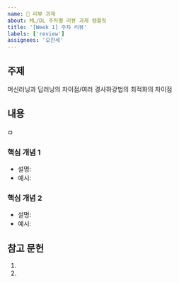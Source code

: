 ```yaml
---
name: 📝 리뷰 과제
about: ML/DL 주차별 리뷰 과제 템플릿
title: '[Week 1] 주차 리뷰'
labels: ['review']
assignees: '오찬세'
---
```


## 주제
<!-- 이번 주차에 다룬 주요 주제를 작성해주세요 --> 머신러닝과 딥러닝의 차이점/여러 경사하강법의 최적화의 차이점

## 내용
<!-- 주요 개념과 내용을 정리해주세요 --> ㅁ

### 핵심 개념 1
- 설명:
- 예시:

### 핵심 개념 2
- 설명:
- 예시:

## 참고 문헌
<!-- 참고한 자료의 제목과 링크를 작성해주세요 -->
1. 
2. 
